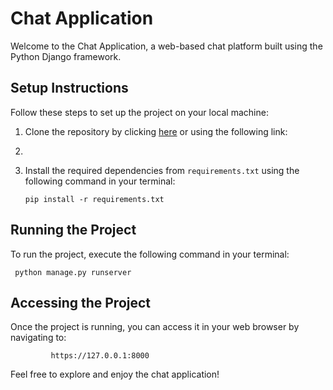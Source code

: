 # Chat Application

Welcome to the Chat Application, a web-based chat platform built using the Python Django framework.

## Setup Instructions

Follow these steps to set up the project on your local machine:


1. Clone the repository by clicking [here](https://github.com/kibetamos/Chat_app/tree/main) or using the following link:
2. 

3. Install the required dependencies from `requirements.txt` using the following command in your terminal:

   
       pip install -r requirements.txt


## Running the Project


To run the project, execute the following command in your terminal:

     python manage.py runserver



## Accessing the Project


Once the project is running, you can access it in your web browser by navigating to:

             https://127.0.0.1:8000


Feel free to explore and enjoy the chat application!
